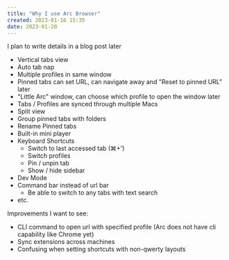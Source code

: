 ```yaml
---
title: "Why I use Arc Browser"
created: 2023-01-16 15:35
date: 2023-01-20
---
```


I plan to write details in a blog post later

- Vertical tabs view
- Auto tab nap
- Multiple profiles in same window
- Pinned tabs can set URL, can navigate away and "Reset to pinned URL" later
- "Little Arc" window, can choose which profile to open the window later
- Tabs / Profiles are synced through multiple Macs
- Split view
- Group pinned tabs with folders
- Rename Pinned tabs
- Built-in mini player
- Keyboard Shortcuts
  - Switch to last accessed tab (⌘+')
  - Switch profiles
  - Pin / unpin tab
  - Show / hide sidebar
- Dev Mode
- Command bar instead of url bar
  - Be able to switch to any tabs with text search
- etc.

Improvements I want to see:
- CLI command to open url with specified profile (Arc does not have cli capability like Chrome yet)
- Sync extensions across machines
- Confusing when setting shortcuts with non-qwerty layouts